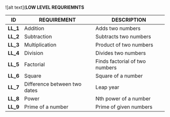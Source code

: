 ![alt text](**LOW LEVEL REQURIEMNTS**

| **ID** | **REQUIREMENT** | **DESCRIPTION** |
| --- | --- | --- |
| **LL\_1** | Addition | Adds two numbers |
| **LL\_2** | Subtraction | Subtracts two numbers |
| **LL\_3** | Multiplication | Product of two numbers |
| **LL\_4** | Division | Divides two numbers |
| **LL\_5** | Factorial | Finds factorial of two numbers |
| **LL\_6** | Square | Square of a number |
| **LL\_7** | Difference between two dates | Leap year |
| **LL\_8** | Power | Nth power of a number |
| **LL\_9** | Prime of a number | Prime of given numbers |)
